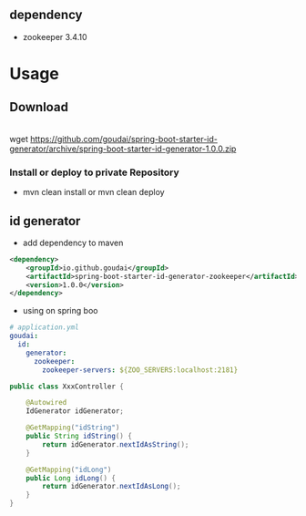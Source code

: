 ## dependency

* zookeeper 3.4.10

# Usage

## Download

<br /> wget https://github.com/goudai/spring-boot-starter-id-generator/archive/spring-boot-starter-id-generator-1.0.0.zip

### Install or deploy to private Repository

* mvn clean install or mvn clean deploy

## id generator

* add dependency to maven
```xml
<dependency>
    <groupId>io.github.goudai</groupId>
    <artifactId>spring-boot-starter-id-generator-zookeeper</artifactId>
    <version>1.0.0</version>
</dependency>

```

 * using on spring boo 
 
```yaml
# application.yml
goudai:
  id:
    generator:
      zookeeper:
        zookeeper-servers: ${ZOO_SERVERS:localhost:2181}
``` 
```java
public class XxxController {

    @Autowired
    IdGenerator idGenerator;

    @GetMapping("idString")
    public String idString() {
        return idGenerator.nextIdAsString();
    }

    @GetMapping("idLong")
    public Long idLong() {
        return idGenerator.nextIdAsLong();
    }
}
```
 
